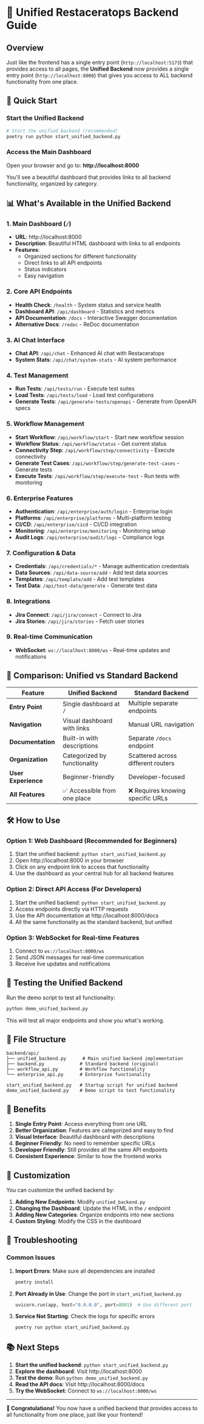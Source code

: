 # 🦖 Unified Restaceratops Backend Guide

## Overview

Just like the frontend has a single entry point (`http://localhost:5173`) that provides access to all pages, the **Unified Backend** now provides a single entry point (`http://localhost:8000`) that gives you access to ALL backend functionality from one place.

## 🚀 Quick Start

### Start the Unified Backend
```bash
# Start the unified backend (recommended)
poetry run python start_unified_backend.py
```

### Access the Main Dashboard
Open your browser and go to: **http://localhost:8000**

You'll see a beautiful dashboard that provides links to all backend functionality, organized by category.

## 📊 What's Available in the Unified Backend

### 1. **Main Dashboard** (`/`)
- **URL**: http://localhost:8000
- **Description**: Beautiful HTML dashboard with links to all endpoints
- **Features**: 
  - Organized sections for different functionality
  - Direct links to all API endpoints
  - Status indicators
  - Easy navigation

### 2. **Core API Endpoints**
- **Health Check**: `/health` - System status and service health
- **Dashboard API**: `/api/dashboard` - Statistics and metrics
- **API Documentation**: `/docs` - Interactive Swagger documentation
- **Alternative Docs**: `/redoc` - ReDoc documentation

### 3. **AI Chat Interface**
- **Chat API**: `/api/chat` - Enhanced AI chat with Restaceratops
- **System Stats**: `/api/chat/system-stats` - AI system performance

### 4. **Test Management**
- **Run Tests**: `/api/tests/run` - Execute test suites
- **Load Tests**: `/api/tests/load` - Load test configurations
- **Generate Tests**: `/api/generate-tests/openapi` - Generate from OpenAPI specs

### 5. **Workflow Management**
- **Start Workflow**: `/api/workflow/start` - Start new workflow session
- **Workflow Status**: `/api/workflow/status` - Get current status
- **Connectivity Step**: `/api/workflow/step/connectivity` - Execute connectivity
- **Generate Test Cases**: `/api/workflow/step/generate-test-cases` - Generate tests
- **Execute Tests**: `/api/workflow/step/execute-test` - Run tests with monitoring

### 6. **Enterprise Features**
- **Authentication**: `/api/enterprise/auth/login` - Enterprise login
- **Platforms**: `/api/enterprise/platforms` - Multi-platform testing
- **CI/CD**: `/api/enterprise/cicd` - CI/CD integration
- **Monitoring**: `/api/enterprise/monitoring` - Monitoring setup
- **Audit Logs**: `/api/enterprise/audit/logs` - Compliance logs

### 7. **Configuration & Data**
- **Credentials**: `/api/credentials/*` - Manage authentication credentials
- **Data Sources**: `/api/data-source/add` - Add test data sources
- **Templates**: `/api/template/add` - Add test templates
- **Test Data**: `/api/test-data/generate` - Generate test data

### 8. **Integrations**
- **Jira Connect**: `/api/jira/connect` - Connect to Jira
- **Jira Stories**: `/api/jira/stories` - Fetch user stories

### 9. **Real-time Communication**
- **WebSocket**: `ws://localhost:8000/ws` - Real-time updates and notifications

## 🔄 Comparison: Unified vs Standard Backend

| Feature | Unified Backend | Standard Backend |
|---------|----------------|------------------|
| **Entry Point** | Single dashboard at `/` | Multiple separate endpoints |
| **Navigation** | Visual dashboard with links | Manual URL navigation |
| **Documentation** | Built-in with descriptions | Separate `/docs` endpoint |
| **Organization** | Categorized by functionality | Scattered across different routers |
| **User Experience** | Beginner-friendly | Developer-focused |
| **All Features** | ✅ Accessible from one place | ❌ Requires knowing specific URLs |

## 🛠️ How to Use

### Option 1: Web Dashboard (Recommended for Beginners)
1. Start the unified backend: `python start_unified_backend.py`
2. Open http://localhost:8000 in your browser
3. Click on any endpoint link to access that functionality
4. Use the dashboard as your central hub for all backend features

### Option 2: Direct API Access (For Developers)
1. Start the unified backend: `python start_unified_backend.py`
2. Access endpoints directly via HTTP requests
3. Use the API documentation at http://localhost:8000/docs
4. All the same functionality as the standard backend, but unified

### Option 3: WebSocket for Real-time Features
1. Connect to `ws://localhost:8000/ws`
2. Send JSON messages for real-time communication
3. Receive live updates and notifications

## 🧪 Testing the Unified Backend

Run the demo script to test all functionality:

```bash
python demo_unified_backend.py
```

This will test all major endpoints and show you what's working.

## 📁 File Structure

```
backend/api/
├── unified_backend.py      # Main unified backend implementation
├── backend.py             # Standard backend (original)
├── workflow_api.py        # Workflow functionality
└── enterprise_api.py      # Enterprise functionality

start_unified_backend.py   # Startup script for unified backend
demo_unified_backend.py    # Demo script to test functionality
```

## 🎯 Benefits

1. **Single Entry Point**: Access everything from one URL
2. **Better Organization**: Features are categorized and easy to find
3. **Visual Interface**: Beautiful dashboard with descriptions
4. **Beginner Friendly**: No need to remember specific URLs
5. **Developer Friendly**: Still provides all the same API endpoints
6. **Consistent Experience**: Similar to how the frontend works

## 🔧 Customization

You can customize the unified backend by:

1. **Adding New Endpoints**: Modify `unified_backend.py`
2. **Changing the Dashboard**: Update the HTML in the `/` endpoint
3. **Adding New Categories**: Organize endpoints into new sections
4. **Custom Styling**: Modify the CSS in the dashboard

## 🚨 Troubleshooting

### Common Issues

1. **Import Errors**: Make sure all dependencies are installed
   ```bash
   poetry install
   ```

2. **Port Already in Use**: Change the port in `start_unified_backend.py`
   ```python
   uvicorn.run(app, host="0.0.0.0", port=8001)  # Use different port
   ```

3. **Service Not Starting**: Check the logs for specific errors
   ```bash
   poetry run python start_unified_backend.py
   ```

## 📚 Next Steps

1. **Start the unified backend**: `python start_unified_backend.py`
2. **Explore the dashboard**: Visit http://localhost:8000
3. **Test the demo**: Run `python demo_unified_backend.py`
4. **Read the API docs**: Visit http://localhost:8000/docs
5. **Try the WebSocket**: Connect to `ws://localhost:8000/ws`

---

**🎉 Congratulations!** You now have a unified backend that provides access to all functionality from one place, just like your frontend! 
